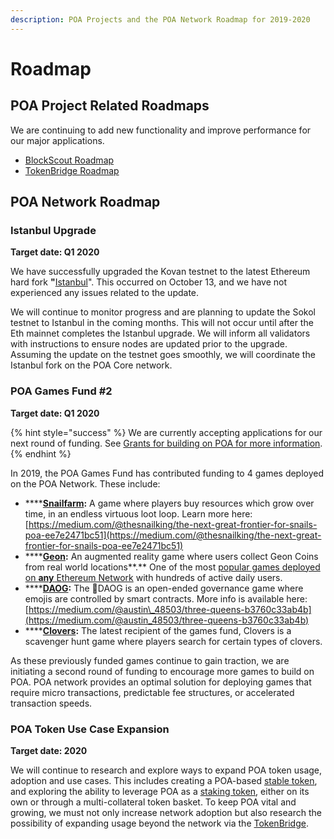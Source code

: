 ```yaml
---
description: POA Projects and the POA Network Roadmap for 2019-2020
---
```


# Roadmap

## POA Project Related Roadmaps

We are continuing to add new functionality and improve performance for our major applications. 

* [BlockScout Roadmap](https://docs.blockscout.com/about/roadmap)
* [TokenBridge Roadmap](https://docs.tokenbridge.net/about-tokenbridge/roadmap)

## **POA Network Roadmap**

### **Istanbul Upgrade**

**Target date: Q1 2020**

We have successfully upgraded the Kovan testnet to the latest Ethereum hard fork  **"**[Istanbul](https://eth.wiki/en/roadmap/istanbul)". This occurred on October 13, and we have not experienced any issues related to the update.

We will continue to monitor progress and are planning to update the Sokol testnet to Istanbul in the coming months.  This will not occur until after the Eth mainnet completes the Istanbul upgrade. We will inform all validators with instructions to ensure nodes are updated prior to the upgrade. Assuming the update on the testnet goes smoothly, we will coordinate the Istanbul fork on the POA Core network. 

### **POA Games Fund \#2**

**Target date: Q1 2020**

{% hint style="success" %}
We are currently accepting applications for our next round of funding. See [Grants for building on POA for more information](for-developers/grants-for-building-on-poa.md#poa-games-fund).
{% endhint %}

In 2019, the POA Games Fund has contributed funding to 4 games deployed on the POA Network. These include:

* \*\*\*\*[**Snailfarm**](https://www.stateofthedapps.com/dapps/poa-snailfarm)**:** A game where players buy resources which grow over time, in an endless virtuous loot loop. Learn more here: [https://medium.com/@thesnailking/the-next-great-frontier-for-snails-poa-ee7e2471bc51](https://medium.com/@thesnailking/the-next-great-frontier-for-snails-poa-ee7e2471bc51)
* \*\*\*\*[**Geon**](https://www.stateofthedapps.com/dapps/geon-app)**:** An augmented reality game where users collect Geon Coins from real world locations**.** One of the most [popular games deployed on **any** Ethereum Network](https://www.stateofthedapps.com/rankings/category/games) with hundreds of active daily users.
* \*\*\*\*[**DAOG**](https://daog.io/)**:** The 🐶DAOG is an open-ended governance game where emojis are controlled by smart contracts.  More info is available here: [https://medium.com/@austin\_48503/three-queens-b3760c33ab4b](https://medium.com/@austin_48503/three-queens-b3760c33ab4b)
* \*\*\*\*[**Clovers**](https://clovers.network)**:** The latest recipient of the games fund, Clovers is a scavenger hunt game where players search for certain types of clovers.

As these previously funded games continue to gain traction, we are initiating a second round of funding to encourage more games to build on POA. POA network provides an optimal solution for deploying games that require micro transactions, predictable fee structures, or accelerated transaction speeds.

### **POA Token Use Case Expansion**

**Target date: 2020**

We will continue to research and explore ways to expand POA token usage, adoption and use cases. This includes creating a POA-based [stable token](for-users/use-cases-of-poa-token/stable-token.md), and exploring the ability to leverage POA as a [staking token](for-users/use-cases-of-poa-token/staking-token.md), either on its own or through a multi-collateral token basket.  To keep POA vital and growing, we must not only increase network adoption but also research the possibility of expanding usage beyond the network via the [TokenBridge](https://docs.tokenbridge.net/).







